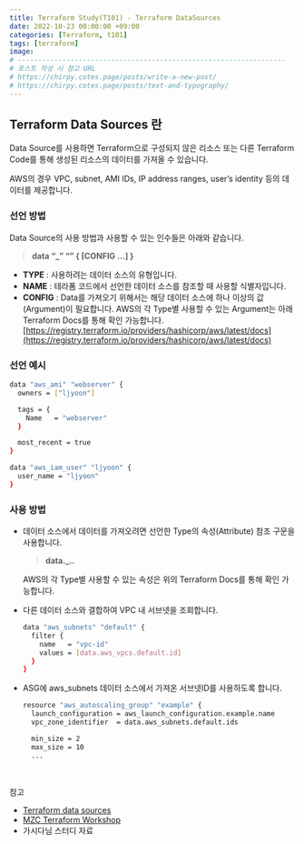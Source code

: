 ```yaml
---
title: Terraform Study(T101) - Terraform DataSources
date: 2022-10-23 00:00:00 +09:00
categories: [Terraform, t101]
tags: [terraform]
image: 
# ------------------------------------------------------------------
# 포스트 작성 시 참고 URL
# https://chirpy.cotes.page/posts/write-a-new-post/
# https://chirpy.cotes.page/posts/text-and-typography/
---
```


## Terraform Data Sources 란

Data Source를 사용하면 Terraform으로 구성되지 않은 리소스 또는 다른 Terraform Code를 통해 생성된 리소스의 데이터를 가져올 수 있습니다.

AWS의 경우 VPC, subnet, AMI IDs, IP address ranges, user’s identity 등의 데이터를 제공합니다.

### 선언 방법

Data Source의 사용 방법과 사용할 수 있는 인수들은 아래와 같습니다.

> **data “<PROVIDER>_<TYPE>” “<NAME>” {
> [CONFIG …]
> }**

- **TYPE** : 사용하려는 데이터 소스의 유형입니다.
- **NAME** : 테라폼 코드에서 선언한 데이터 소스를 참조할 때 사용할 식별자입니다.
- **CONFIG** : Data를 가져오기 위해서는 해당 데이터 소스에 하나 이상의 값(Argument)이 필요합니다.
  AWS의 각 Type별 사용할 수 있는 Argument는 아래 Terraform Docs를 통해 확인 가능합니다.
  [https://registry.terraform.io/providers/hashicorp/aws/latest/docs](https://registry.terraform.io/providers/hashicorp/aws/latest/docs)

### 선언 예시

```bash
data "aws_ami" "webserver" {
  owners = ["ljyoon"]

  tags = {
    Name   = "webserver"
  }

  most_recent = true
}

data "aws_iam_user" "ljyoon" {
  user_name = "ljyoon"
}
```

### 사용 방법

- 데이터 소스에서 데이터를 가져오려면 선언한 Type의 속성(Attribute) 참조 구문을 사용합니다.

  > **data.<PROVIDER>_<TYPE>.<NAME>.<ATTRIBUTE>**

  AWS의 각 Type별 사용할 수 있는 속성은 위의 Terraform Docs를 통해 확인 가능합니다.

- 다른 데이터 소스와 결합하여 VPC 내 서브넷을 조회합니다.

  ```bash
  data "aws_subnets" "default" {
    filter {
      name   = "vpc-id"
      values = [data.aws_vpcs.default.id]
    }
  }
  ```

- ASG에 aws_subnets 데이터 소스에서 가져온 서브넷ID를 사용하도록 합니다.

  ```bash
  resource "aws_autoscaling_group" "example" {
    launch_configuration = aws_launch_configuration.example.name
    vpc_zone_identifier  = data.aws_subnets.default.ids
  
    min_size = 2
    max_size = 10
    ...
  ```

<br>

참고

- [Terraform data sources](https://velog.io/@gentledev10/terraform-data-source)
- [MZC Terraform Workshop](https://mzcdev.github.io/terraform-workshop)
- 가시다님 스터디 자료

